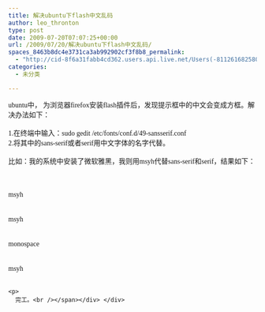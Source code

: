 ```yaml
---
title: 解决ubuntu下flash中文乱码
author: leo_thronton
type: post
date: 2009-07-20T07:07:25+00:00
url: /2009/07/20/解决ubuntu下flash中文乱码/
spaces_8463b8dc4e3731ca3ab992902cf3f8b8_permalink:
  - "http://cid-8f6a31fabb4cd362.users.api.live.net/Users(-8112616825800567966)/Blogs('8F6A31FABB4CD362!102')/Entries('8F6A31FABB4CD362!1009')?authkey=yuBuArwciRo%24"
categories:
  - 未分类

---
```

<div id="msgcns!8F6A31FABB4CD362!1009" class="bvMsg">
  <div>
    <span style="font-family:宋体;">ubuntu中， 为浏览器firefox安装flash插件后，发现提示框中的中文会变成方框。解决办法如下：</span><br style="font-family:宋体;" /> <br style="font-family:宋体;" /> <span style="font-family:宋体;">1.在终端中输入：sudo gedit /etc/fonts/conf.d/49-sansserif.conf</span><br style="font-family:宋体;" /> <span style="font-family:宋体;">2.将其中的sans-serif或者serif用中文字体的名字代替。</span><br style="font-family:宋体;" /> <br style="font-family:宋体;" /> <span style="font-family:宋体;">比如：我的系统中安装了微软雅黑，我则用msyh代替sans-serif和serif，结果如下：</span><br style="font-family:宋体;" /> <br style="font-family:宋体;" /> <span style="font-family:宋体;"><match target=”pattern”></span><br style="font-family:宋体;" /> <span style="font-family:宋体;"><test qual=”all” name=”family” compare=”not_eq”></span><br style="font-family:宋体;" /> <span style="font-family:宋体;"><string>msyh</string></span><br style="font-family:宋体;" /> <span style="font-family:宋体;"></test></span><br style="font-family:宋体;" /> <span style="font-family:宋体;"><test qual=”all” name=”family” compare=”not_eq”></span><br style="font-family:宋体;" /> <span style="font-family:宋体;"><string>msyh</string></span><br style="font-family:宋体;" /> <span style="font-family:宋体;"></test></span><br style="font-family:宋体;" /> <span style="font-family:宋体;"><test qual=”all” name=”family” compare=”not_eq”></span><br style="font-family:宋体;" /> <span style="font-family:宋体;"><string>monospace</string></span><br style="font-family:宋体;" /> <span style="font-family:宋体;"></test></span><br style="font-family:宋体;" /> <span style="font-family:宋体;"><edit name=”family” mode=”append_last”></span><br style="font-family:宋体;" /> <span style="font-family:宋体;"><string>msyh</string></span><br style="font-family:宋体;" /> <span style="font-family:宋体;"></edit></span><br style="font-family:宋体;" /> <span style="font-family:宋体;"></match></p> 
    
    <p>
      完工。<br /></span></div> </div>
